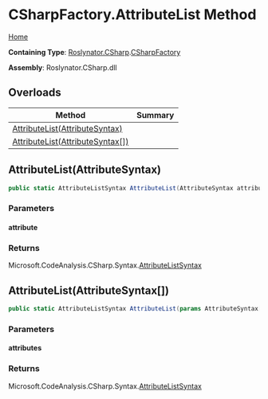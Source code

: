 <a name="_Top"></a>

# CSharpFactory\.AttributeList Method

[Home](../../../../README.md#_Top)

**Containing Type**: [Roslynator.CSharp](../../README.md#_Top)\.[CSharpFactory](../README.md#_Top)

**Assembly**: Roslynator\.CSharp\.dll

## Overloads

| Method | Summary |
| ------ | ------- |
| [AttributeList(AttributeSyntax)](#Roslynator_CSharp_CSharpFactory_AttributeList_Microsoft_CodeAnalysis_CSharp_Syntax_AttributeSyntax_) | |
| [AttributeList(AttributeSyntax\[\])](#Roslynator_CSharp_CSharpFactory_AttributeList_Microsoft_CodeAnalysis_CSharp_Syntax_AttributeSyntax___) | |

## AttributeList\(AttributeSyntax\) <a name="Roslynator_CSharp_CSharpFactory_AttributeList_Microsoft_CodeAnalysis_CSharp_Syntax_AttributeSyntax_"></a>

```csharp
public static AttributeListSyntax AttributeList(AttributeSyntax attribute)
```

### Parameters

#### attribute

### Returns

Microsoft\.CodeAnalysis\.CSharp\.Syntax\.[AttributeListSyntax](https://docs.microsoft.com/en-us/dotnet/api/microsoft.codeanalysis.csharp.syntax.attributelistsyntax)

## AttributeList\(AttributeSyntax\[\]\) <a name="Roslynator_CSharp_CSharpFactory_AttributeList_Microsoft_CodeAnalysis_CSharp_Syntax_AttributeSyntax___"></a>

```csharp
public static AttributeListSyntax AttributeList(params AttributeSyntax[] attributes)
```

### Parameters

#### attributes

### Returns

Microsoft\.CodeAnalysis\.CSharp\.Syntax\.[AttributeListSyntax](https://docs.microsoft.com/en-us/dotnet/api/microsoft.codeanalysis.csharp.syntax.attributelistsyntax)

